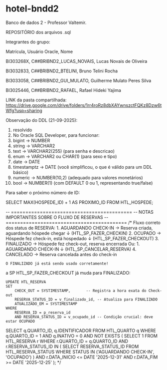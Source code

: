 # hotel-bndd2
Banco de dados 2 - Professor Valtemir.

REPOSITÓRIO dos arquivos .sql

Integrantes do grupo:

Matrícula,  Usuário Oracle,  Nome

BI303268X,  C##BRIBND2_LUCAS_NOVAIS,  Lucas Novais de Oliveira

BI3032833,  C##BRIBND2_BTELINI,  Bruno Telini Rocha

BI3033058,  C##BRIBND2_GUI_MULATO,  Guilherme Mulato Peres Silva

BI3025446,  C##BRIBND2_RAFAEL,  Rafael Hideki Yajima

LINK da pasta compartilhada: https://drive.google.com/drive/folders/1rr4roRz8dbXAYwnszctFQKz8Dzw6tWfg?usp=sharing

Observação do DDL (21-09-2025):
1. resolvido
2. No Oracle SQL Developer, para funcionar:
3. bigint → NUMBER
4. string → VARCHAR2
5. text → VARCHAR2(255) (para senha e descricao)
6. enum → VARCHAR2 ou CHAR(1) (para sexo e tipo)
7. date → DATE
8. timestamptz → DATE (você simplificou, o que é válido para um DDL básico)
9. numeric → NUMBER(10,2) (adequado para valores monetários)
10. bool → NUMBER(1) (com DEFAULT 0 ou 1, representando true/false)


Para saber o próximo número de ID:

SELECT MAX(HOSPEDE_ID) + 1 AS PROXIMO_ID FROM HTL_HOSPEDE;


-- ==========================================
-- NOTAS IMPORTANTES SOBRE O FLUXO DE RESERVAS
-- ==========================================
/*
Fluxo correto dos status de RESERVA:
    1. AGUARDANDO CHECK-IN → Reserva criada, aguardando hóspede chegar
        ↓ (HTL_SP_FAZER_CHECKIN)
    2. OCUPADO → Hóspede fez check-in, está hospedado
        ↓ (HTL_SP_FAZER_CHECKOUT)
    3. FINALIZADO → Hóspede fez check-out, reserva encerrada
Ou:
    1. AGUARDANDO CHECK-IN
        ↓ (HTL_SP_CANCELAR_RESERVA)
    4. CANCELADO → Reserva cancelada antes do check-in

    O FINALIZADO já está sendo usado corretamente!


a SP HTL_SP_FAZER_CHECKOUT já muda para FINALIZADO:

    UPDATE HTL_RESERVA
    SET 
        CHECK_OUT = SYSTIMESTAMP,       -- Registra a hora exata do Check-out
        RESERVA_STATUS_ID = v_finalizado_id, -- Atualiza para FINALIZADO
        ATUALIZADO_EM = SYSTIMESTAMP
    WHERE 
        RESERVA_ID = p_reserva_id
        AND RESERVA_STATUS_ID = v_ocupado_id -- Condição crucial: deve estar OCUPADO

SELECT q.QUARTO_ID, q.IDENTIFICADOR
FROM HTL_QUARTO q
WHERE q.QUARTO_ID = 1
    AND q.INATIVO = 0
    AND NOT EXISTS (
        SELECT 1 FROM HTL_RESERVA r
        WHERE r.QUARTO_ID = q.QUARTO_ID
            AND r.RESERVA_STATUS_ID IN (
                SELECT RESERVA_STATUS_ID FROM HTL_RESERVA_STATUS 
                WHERE STATUS IN ('AGUARDANDO CHECK-IN', 'OCUPADO')
            )
            AND r.DATA_INICIO <= DATE '2025-12-31'
            AND r.DATA_FIM >= DATE '2025-12-25'
  );
*/